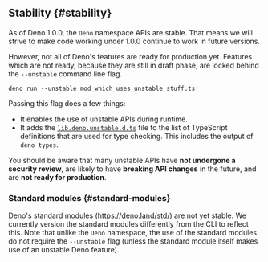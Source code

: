 ## Stability {#stability}

As of Deno 1.0.0, the `Deno` namespace APIs are stable. That means we will
strive to make code working under 1.0.0 continue to work in future versions.

However, not all of Deno's features are ready for production yet. Features which
are not ready, because they are still in draft phase, are locked behind the
`--unstable` command line flag.

```shell
deno run --unstable mod_which_uses_unstable_stuff.ts
```

Passing this flag does a few things:

- It enables the use of unstable APIs during runtime.
- It adds the
  [`lib.deno.unstable.d.ts`](https://doc.deno.land/https/raw.githubusercontent.com/denoland/deno/main/cli/dts/lib.deno.unstable.d.ts)
  file to the list of TypeScript definitions that are used for type checking.
  This includes the output of `deno types`.

You should be aware that many unstable APIs have **not undergone a security
review**, are likely to have **breaking API changes** in the future, and are
**not ready for production**.

### Standard modules {#standard-modules}

Deno's standard modules (https://deno.land/std/) are not yet stable. We
currently version the standard modules differently from the CLI to reflect this.
Note that unlike the `Deno` namespace, the use of the standard modules do not
require the `--unstable` flag (unless the standard module itself makes use of an
unstable Deno feature).
